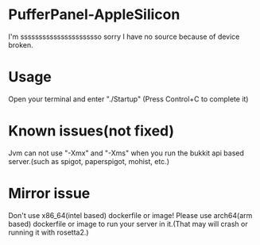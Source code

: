 # PufferPanel-AppleSilicon
 I'm ssssssssssssssssssssso sorry I have no source because of device broken.
# Usage
 Open your terminal and enter "./Startup" (Press Control+C to complete it)
# Known issues(not fixed)
 Jvm can not use "-Xmx" and "-Xms" when you run the bukkit api based server.(such as spigot, paperspigot, mohist, etc.)
# Mirror issue
 Don't use x86_64(intel based) dockerfile or image! Please use arch64(arm based) dockerfile or image to run your server in it.(That may will crash or running it with rosetta2.)
